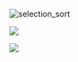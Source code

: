 ![selection_sort](https://codepumpkin.com/wp-content/uploads/2017/10/SelectionSort_Avg_case.gif)

![](https://i.makeagif.com/media/1-24-2016/VrJ-Br.gif)

![](https://miro.medium.com/max/3463/1*wgCuMnGOINT5NCbg90Sxsw.gif)

